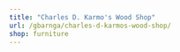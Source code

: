 ```yaml
---
title: "Charles D. Karmo's Wood Shop"
url: /gbarnga/charles-d-karmos-wood-shop/
shop: furniture
---
```

